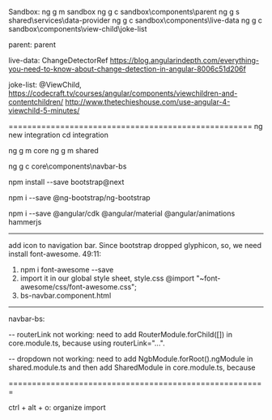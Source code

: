 
Sandbox:
ng g m sandbox
ng g c sandbox\components\parent
ng g s shared\services\data-provider
ng g c sandbox\components\live-data
ng g c sandbox\components\view-child\joke-list

parent: parent

live-data: ChangeDetectorRef
https://blog.angularindepth.com/everything-you-need-to-know-about-change-detection-in-angular-8006c51d206f

joke-list: @ViewChild, https://codecraft.tv/courses/angular/components/viewchildren-and-contentchildren/
http://www.thetechieshouse.com/use-angular-4-viewchild-5-minutes/



====================================================
ng new integration
cd integration

ng g m core
ng g m shared

ng g c core\components\navbar-bs

npm install --save bootstrap@next

npm i --save @ng-bootstrap/ng-bootstrap

npm i --save @angular/cdk @angular/material @angular/animations hammerjs

----
add icon to navigation bar. Since bootstrap dropped glyphicon, so, we need install 
font-awesome.
49:11: 
1. npm i font-awesome --save
2. import it in our global style sheet, style.css
@import "~font-awesome/css/font-awesome.css";
3. bs-navbar.component.html
<i class="fa fa-leaf" aria-hidden="true"></i>

----

navbar-bs:

-- routerLink not working: 
need to add RouterModule.forChild([]) in core.module.ts, because using routerLink="...".

-- dropdown not working: 
need to add NgbModule.forRoot().ngModule in shared.module.ts and then add SharedModule
in core.module.ts, because 
<div ngbDropdownMenu ...








=======================================================

ctrl + alt + o: organize import


